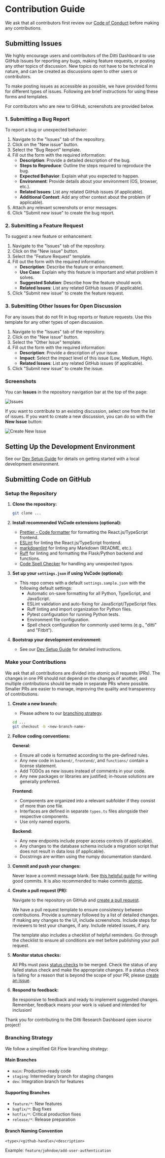 # Contribution Guide

We ask that all contributors first review our [Code of Conduct](./CODE-OF-CONDUCT.md) before making any contributions.

## Submitting Issues

We highly encourage users and contributors of the Ditti Dashboard to use GitHub Issues for reporting any bugs, making feature requests, or posting any other topics of discussion. New topics do not have to be technical in nature, and can be created as discussions open to other users or contributors.

To make posting issues as accessible as possible, we have provided forms for different types of issues. Following are brief instructions for using these forms and templates.

For contributors who are new to GitHub, screenshots are provided below.

### 1. Submitting a Bug Report

To report a bug or unexpected behavior:

1. Navigate to the "Issues" tab of the repository.
2. Click on the "New issue" button.
3. Select the "Bug Report" template.
4. Fill out the form with the required information:
    - **Description**: Provide a detailed description of the bug.
    - **Steps to Reproduce**: Outline the steps required to reproduce the bug.
    - **Expected Behavior**: Explain what you expected to happen.
    - **Environment**: Provide details about your environment (OS, browser, etc.).
    - **Related Issues**: List any related GitHub issues (if applicable).
    - **Additional Context**: Add any other context about the problem (if applicable).
5. Attach any relevant screenshots or error messages.
6. Click "Submit new issue" to create the bug report.

### 2. Submitting a Feature Request

To suggest a new feature or enhancement:

1. Navigate to the "Issues" tab of the repository.
2. Click on the "New issue" button.
3. Select the "Feature Request" template.
4. Fill out the form with the required information:
    - **Description**: Describe the feature or enhancement.
    - **Use Case**: Explain why this feature is important and what problem it solves.
    - **Suggested Solution**: Describe how the feature should work.
    - **Related Issues**: List any related GitHub issues (if applicable).
5. Click "Submit new issue" to create the feature request.

### 3. Submitting Other Issues for Open Discussion

For any issues that do not fit in bug reports or feature requests. Use this template for any other types of open discussion.

1. Navigate to the "Issues" tab of the repository.
2. Click on the "New issue" button.
3. Select the "Other Issue" template.
4. Fill out the form with the required information:
    - **Description**: Provide a description of your issue.
    - **Impact**: Select the impact level of this issue (Low, Medium, High).
    - **Related Issues**: List any related GitHub issues (if applicable).
5. Click "Submit new issue" to create the issue.

### Screenshots

You can **Issues** in the repository navigation bar at the top of the page:

![Issues](../images/repo-issues.png)

If you want to contribute to an existing discussion, select one from the list of issues. If you want to create a new discussion, you can do so with the **New Issue** button:

![Create New Issue](../images/repo-new-issue.png)

## Setting Up the Development Environment

See our [Dev Setup Guide](./INSTALL-dev.md) for details on getting started with a local development environment.

## Submitting Code on GitHub

### Setup the Repository

1. **Clone the repository:**

   ```bash
   git clone ...
   ```

2. **Install recommended VsCode extensions (optional):**

   - [Prettier - Code formatter](https://marketplace.visualstudio.com/items/?itemName=esbenp.prettier-vscode) for formatting the React.js/TypeScript frontend.
   - [ESLint](https://marketplace.visualstudio.com/items/?itemName=dbaeumer.vscode-eslint) for linting the React.js/TypeScript frontend.
   - [markdownlint](https://marketplace.visualstudio.com/items/?itemName=DavidAnson.vscode-markdownlint) for linting any Markdown (README, etc.).
   - [Ruff](https://marketplace.visualstudio.com/items/?itemName=charliermarsh.ruff) for linting and formatting the Flask/Python backend and functions.
   - [Code Spell Checker](https://marketplace.visualstudio.com/items/?itemName=streetsidesoftware.code-spell-checker) for handling any unexpected typos.

3. **Set up your `settings.json` if using VsCode (optional):**

   - This repo comes with a default `settings.sample.json` with the following default settings:
      - Automatic on-save formatting for all Python, TypeScript, and JavaScript.
      - ESLint validation and auto-fixing for JavaScript/TypeScript files.
      - Ruff linting and import organization for Python files.
      - Pytest configuration for running Python tests.
      - Environment file configuration.
      - Spell check configuration for commonly used terms (e.g., "ditti" and "Fitbit").

4. **Bootstrap your development environment:**

   - See our [Dev Setup Guide](./INSTALL-dev.md) for detailed instructions.

### Make your Contributions

We ask that all contributions are divided into atomic pull requests (PRs). The changes in one PR should not depend on the changes of another, and multiple contributions should be made in separate PRs where possible. Smaller PRs are easier to manage, improving the quality and transparency of contributions.

1. **Create a new branch:**

   - Please adhere to our [branching strategy](#branching-strategy).

   ```bash
   cd ...
   git checkout -b <new-branch-name>
   ```

2. **Follow coding conventions:**

   **General:**

      - Ensure all code is formatted according to the pre-defined rules.
      - Any new code in `backend/`, `frontend/`, and `functions/` contain a license statement.
      - Add TODOs as new issues instead of comments in your code.
      - Any new packages or libraries are justified; in-house solutions are generally preferred.

   **Frontend:**

      - Components are organized into a relevant subfolder if they consist of more than one file.
      - Interfaces are defined in separate `types.ts` files alongside their respective components.
      - Use only named exports.

   **Backend:**
      - Any new endpoints include proper access controls (if applicable).
      - Any changes to the database schema include a migration script that does not result in data loss (if applicable).
      - Docstrings are written using the numpy documentation standard.

3. **Commit and push your changes:**

   Never leave a commit message blank. See [this helpful guide](https://cbea.ms/git-commit/) for writing good commits. It is also recommended to make commits [atomic](https://dev.to/samuelfaure/how-atomic-git-commits-dramatically-increased-my-productivity-and-will-increase-yours-too-4a84).

4. **Create a pull request (PR):**

   Navigate to the repository on GitHub and [create a pull request](https://github.com/mHealth-UPenn/ditti-research-dashboard/pulls).

   We have a pull request template to ensure consistency between contributions. Provide a summary followed by a list of detailed changes. If making any changes to the UI, include screenshots. Include steps for reviewers to test your changes, if any. Include related issues, if any.

   The template also includes a checklist of helpful reminders. Go through the checklist to ensure all conditions are met before publishing your pull request.

5. **Monitor status checks:**

   All PRs must pass [status checks](https://github.com/mHealth-UPenn/ditti-research-dashboard/actions) to be merged. Check the status of any failed status check and make the appropriate changes. If a status check is failing for a reason that is beyond the scope of your PR, please [create an issue](https://github.com/mHealth-UPenn/ditti-research-dashboard/issues).

6. **Respond to feedback:**

   Be responsive to feedback and ready to implement suggested changes. Remember, feedback means your work is valued and intended for inclusion!

Thank you for contributing to the Ditti Research Dashboard open source project!

### Branching Strategy

We follow a simplified Git Flow branching strategy:

#### Main Branches

- `main`: Production-ready code
- `staging`: Intermediary branch for staging changes
- `dev`: Integration branch for features

#### Supporting Branches

- `feature/*`: New features
- `bugfix/*`: Bug fixes
- `hotfix/*`: Critical production fixes
- `release/*`: Release preparation

#### Branch Naming Convention

```plaintext
<type>/<github-handle>/<description>
```

Example: `feature/johndoe/add-user-authentication`
